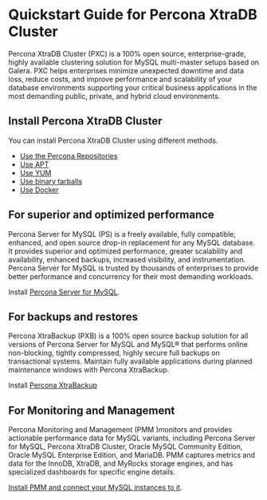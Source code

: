 # Quickstart Guide for Percona XtraDB Cluster

Percona XtraDB Cluster (PXC) is a 100% open source, enterprise-grade, highly available clustering solution for MySQL multi-master setups based on Galera. PXC helps enterprises minimize unexpected downtime and data loss, reduce costs, and improve performance and scalability of your database environments supporting your critical business applications in the most demanding public, private, and hybrid cloud environments.

## Install Percona XtraDB Cluster

You can install Percona XtraDB Cluster using different methods. 

* [Use the Percona Repositories](install-index.md)
* [Use APT](apt.md)
* [Use YUM](yum.md)
* [Use binary tarballs](tarball.md)
* [Use Docker](docker.md)

## For superior and optimized performance

Percona Server for MySQL (PS) is a freely available, fully compatible, enhanced, and open source drop-in replacement for any MySQL database. It provides superior and optimized performance, greater scalability and availability, enhanced backups, increased visibility, and instrumentation. Percona Server for MySQL is trusted by thousands of enterprises to provide better performance and concurrency for their most demanding workloads.

Install [Percona Server for MySQL](https://docs.percona.com/percona-xtradb-cluster/8.0/install/index.html).

## For backups and restores

Percona XtraBackup (PXB) is a 100% open source backup solution for all versions of Percona Server for MySQL and MySQL® that performs online non-blocking, tightly compressed, highly secure full backups on transactional systems. Maintain fully available applications during planned maintenance windows with Percona XtraBackup.

Install [Percona XtraBackup](https://docs.percona.com/percona-xtrabackup/8.0/installation.html)

## For Monitoring and Management

Percona Monitoring and Management (PMM )monitors and provides actionable performance data for MySQL variants, including Percona Server for MySQL, Percona XtraDB Cluster, Oracle MySQL Community Edition, Oracle MySQL Enterprise Edition, and MariaDB. PMM captures metrics and data for the InnoDB, XtraDB, and MyRocks storage engines, and has specialized dashboards for specific engine details.

[Install PMM and connect your MySQL instances to it](https://docs.percona.com/percona-monitoring-and-management/get-started/index.html).


